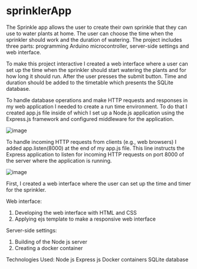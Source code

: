 # sprinklerApp
The Sprinkle app allows the user to create their own sprinkle that they can use to water plants at home. The user can choose the time when the sprinkler should work and the duration of watering. The project includes three parts: programming Arduino microcontroller, server-side settings and web interface.

To make this project interactive I created a web interface where a user can set up the time when the sprinkler should start watering the plants and for how long it should run. After the user presses the submit button. Time and duration should be added to the timetable which presents the SQLite database. 


To handle database operations and make HTTP requests and responses in my web application I needed to create a run time environment. To do that I created app.js file inside of which I set up a Node.js application using the Express.js framework and configured middleware for the application.

![image](https://github.com/annaaristova/sprinklerApp/assets/117958582/41a998ee-ca18-440e-9342-3985cbff3af7)

To handle incoming HTTP requests from clients (e.g., web browsers) I added app.listen(8000) at the end of my app.js file. This line instructs the Express application to listen for incoming HTTP requests on port 8000 of the server where the application is running. 

![image](https://github.com/annaaristova/sprinklerApp/assets/117958582/372d684f-fba8-4b67-8f0e-f25ed0413267)



First, I created a web interface where the user can set up the time and timer for the sprinkler. 

Web interface:
1. Developing the web interface with HTML and CSS
2. Applying ejs template to make a responsive web interface 

Server-side settings:
1. Building of the Node js server 
2. Creating a docker container

Technologies Used:
Node js
Express js
Docker containers
SQLite database




